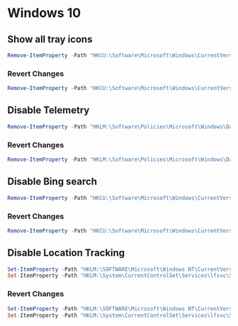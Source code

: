 # Windows 10



## Show all tray icons



```powershell
Remove-ItemProperty -Path "HKCU:\Software\Microsoft\Windows\CurrentVersion\Explorer" -Name "EnableAutoTray"
```

### Revert Changes

```powershell
Remove-ItemProperty -Path "HKCU:\Software\Microsoft\Windows\CurrentVersion\Explorer" -Name "EnableAutoTray"
```



## Disable Telemetry



```powershell
Remove-ItemProperty -Path "HKLM:\Software\Policies\Microsoft\Windows\DataCollection" -Name "AllowTelemetry"
```

### Revert Changes

```powershell
Remove-ItemProperty -Path "HKLM:\Software\Policies\Microsoft\Windows\DataCollection" -Name "AllowTelemetry"
```



## Disable Bing search



```powershell
Remove-ItemProperty -Path "HKCU:\Software\Microsoft\Windows\CurrentVersion\Search" -Name "BingSearchEnabled"
```

### Revert Changes

```powershell
Remove-ItemProperty -Path "HKCU:\Software\Microsoft\Windows\CurrentVersion\Search" -Name "BingSearchEnabled"
```



## Disable Location Tracking



```powershell
Set-ItemProperty -Path "HKLM:\SOFTWARE\Microsoft\Windows NT\CurrentVersion\Sensor\Overrides\{BFA794E4-F964-4FDB-90F6-51056BFE4B44}" -Name "SensorPermissionState" -Type DWord -Value 1
Set-ItemProperty -Path "HKLM:\System\CurrentControlSet\Services\lfsvc\Service\Configuration" -Name "Status" -Type DWord -Value 1

```

### Revert Changes

```powershell
Set-ItemProperty -Path "HKLM:\SOFTWARE\Microsoft\Windows NT\CurrentVersion\Sensor\Overrides\{BFA794E4-F964-4FDB-90F6-51056BFE4B44}" -Name "SensorPermissionState" -Type DWord -Value 1
Set-ItemProperty -Path "HKLM:\System\CurrentControlSet\Services\lfsvc\Service\Configuration" -Name "Status" -Type DWord -Value 1

```




